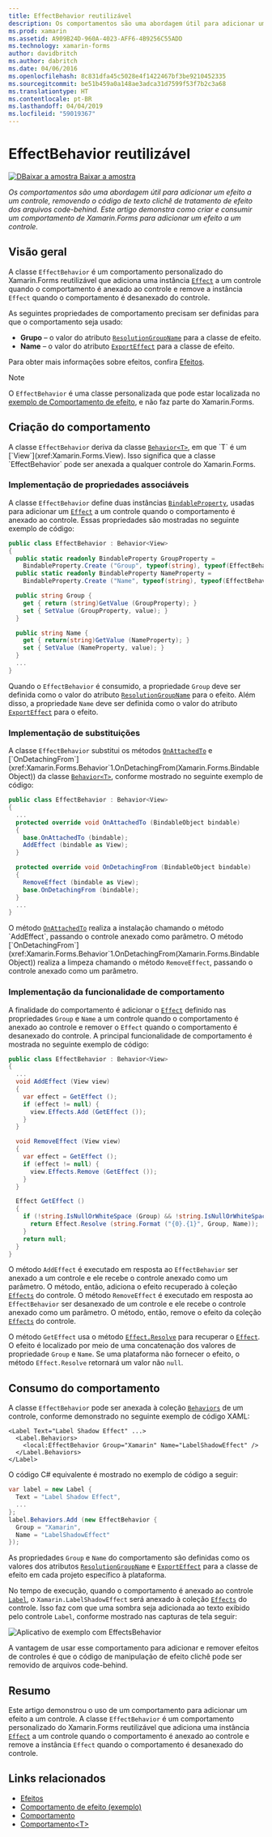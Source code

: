 ```yaml
---
title: EffectBehavior reutilizável
description: Os comportamentos são uma abordagem útil para adicionar um efeito a um controle, removendo o código de texto clichê de tratamento de efeito dos arquivos code-behind. Este artigo demonstra como criar e consumir um comportamento de Xamarin.Forms para adicionar um efeito a um controle.
ms.prod: xamarin
ms.assetid: A909B24D-960A-4023-AFF6-4B9256C55ADD
ms.technology: xamarin-forms
author: davidbritch
ms.author: dabritch
ms.date: 04/06/2016
ms.openlocfilehash: 8c831dfa45c5028e4f1422467bf3be9210452335
ms.sourcegitcommit: be51b459a0a148ae3adca31d7599f53f7b2c3a68
ms.translationtype: HT
ms.contentlocale: pt-BR
ms.lasthandoff: 04/04/2019
ms.locfileid: "59019367"
---
```

# <a name="reusable-effectbehavior"></a>EffectBehavior reutilizável

[![DBaixar a amostra](~/media/shared/download.png) Baixar a amostra](https://developer.xamarin.com/samples/xamarin-forms/behaviors/effectbehavior/)

_Os comportamentos são uma abordagem útil para adicionar um efeito a um controle, removendo o código de texto clichê de tratamento de efeito dos arquivos code-behind. Este artigo demonstra como criar e consumir um comportamento de Xamarin.Forms para adicionar um efeito a um controle._

## <a name="overview"></a>Visão geral

A classe `EffectBehavior` é um comportamento personalizado do Xamarin.Forms reutilizável que adiciona uma instância [`Effect`](xref:Xamarin.Forms.Effect) a um controle quando o comportamento é anexado ao controle e remove a instância `Effect` quando o comportamento é desanexado do controle.

As seguintes propriedades de comportamento precisam ser definidas para que o comportamento seja usado:

- **Grupo** – o valor do atributo [`ResolutionGroupName`](xref:Xamarin.Forms.ResolutionGroupNameAttribute) para a classe de efeito.
- **Name** – o valor do atributo [`ExportEffect`](xref:Xamarin.Forms.ExportEffectAttribute) para a classe de efeito.

Para obter mais informações sobre efeitos, confira [Efeitos](~/xamarin-forms/app-fundamentals/effects/index.md).

> [!NOTE]
> O `EffectBehavior` é uma classe personalizada que pode estar localizada no [exemplo de Comportamento de efeito](https://developer.xamarin.com/samples/xamarin-forms/behaviors/effectbehavior/), e não faz parte do Xamarin.Forms.

## <a name="creating-the-behavior"></a>Criação do comportamento

A classe `EffectBehavior` deriva da classe [`Behavior<T>`](xref:Xamarin.Forms.Behavior`1), em que `T` é um [`View`](xref:Xamarin.Forms.View). Isso significa que a classe `EffectBehavior` pode ser anexada a qualquer controle do Xamarin.Forms.

### <a name="implementing-bindable-properties"></a>Implementação de propriedades associáveis

A classe `EffectBehavior` define duas instâncias [`BindableProperty`](xref:Xamarin.Forms.BindableProperty), usadas para adicionar um [`Effect`](xref:Xamarin.Forms.Effect) a um controle quando o comportamento é anexado ao controle. Essas propriedades são mostradas no seguinte exemplo de código:

```csharp
public class EffectBehavior : Behavior<View>
{
  public static readonly BindableProperty GroupProperty =
    BindableProperty.Create ("Group", typeof(string), typeof(EffectBehavior), null);
  public static readonly BindableProperty NameProperty =
    BindableProperty.Create ("Name", typeof(string), typeof(EffectBehavior), null);

  public string Group {
    get { return (string)GetValue (GroupProperty); }
    set { SetValue (GroupProperty, value); }
  }

  public string Name {
    get { return(string)GetValue (NameProperty); }
    set { SetValue (NameProperty, value); }
  }
  ...
}
```

Quando o `EffectBehavior` é consumido, a propriedade `Group` deve ser definida como o valor do atributo [`ResolutionGroupName`](xref:Xamarin.Forms.ResolutionGroupNameAttribute) para o efeito. Além disso, a propriedade `Name` deve ser definida como o valor do atributo [`ExportEffect`](xref:Xamarin.Forms.ExportEffectAttribute) para o efeito.

### <a name="implementing-the-overrides"></a>Implementação de substituições

A classe `EffectBehavior` substitui os métodos [`OnAttachedTo`](xref:Xamarin.Forms.Behavior`1.OnAttachedTo(Xamarin.Forms.BindableObject)) e [`OnDetachingFrom`](xref:Xamarin.Forms.Behavior`1.OnDetachingFrom(Xamarin.Forms.BindableObject)) da classe [`Behavior<T>`](xref:Xamarin.Forms.Behavior`1), conforme mostrado no seguinte exemplo de código:

```csharp
public class EffectBehavior : Behavior<View>
{
  ...
  protected override void OnAttachedTo (BindableObject bindable)
  {
    base.OnAttachedTo (bindable);
    AddEffect (bindable as View);
  }

  protected override void OnDetachingFrom (BindableObject bindable)
  {
    RemoveEffect (bindable as View);
    base.OnDetachingFrom (bindable);
  }
  ...
}
```

O método [`OnAttachedTo`](xref:Xamarin.Forms.Behavior`1.OnAttachedTo(Xamarin.Forms.BindableObject)) realiza a instalação chamando o método `AddEffect`, passando o controle anexado como parâmetro. O método [`OnDetachingFrom`](xref:Xamarin.Forms.Behavior`1.OnDetachingFrom(Xamarin.Forms.BindableObject)) realiza a limpeza chamando o método `RemoveEffect`, passando o controle anexado como um parâmetro.

### <a name="implementing-the-behavior-functionality"></a>Implementação da funcionalidade de comportamento

A finalidade do comportamento é adicionar o [`Effect`](xref:Xamarin.Forms.Effect) definido nas propriedades `Group` e `Name` a um controle quando o comportamento é anexado ao controle e remover o `Effect` quando o comportamento é desanexado do controle. A principal funcionalidade de comportamento é mostrada no seguinte exemplo de código:

```csharp
public class EffectBehavior : Behavior<View>
{
  ...
  void AddEffect (View view)
  {
    var effect = GetEffect ();
    if (effect != null) {
      view.Effects.Add (GetEffect ());
    }
  }

  void RemoveEffect (View view)
  {
    var effect = GetEffect ();
    if (effect != null) {
      view.Effects.Remove (GetEffect ());
    }
  }

  Effect GetEffect ()
  {
    if (!string.IsNullOrWhiteSpace (Group) && !string.IsNullOrWhiteSpace (Name)) {
      return Effect.Resolve (string.Format ("{0}.{1}", Group, Name));
    }
    return null;
  }
}
```

O método `AddEffect` é executado em resposta ao `EffectBehavior` ser anexado a um controle e ele recebe o controle anexado como um parâmetro. O método, então, adiciona o efeito recuperado à coleção [`Effects`](xref:Xamarin.Forms.Element.Effects) do controle. O método `RemoveEffect` é executado em resposta ao `EffectBehavior` ser desanexado de um controle e ele recebe o controle anexado como um parâmetro. O método, então, remove o efeito da coleção [`Effects`](xref:Xamarin.Forms.Element.Effects) do controle.

O método `GetEffect` usa o método [`Effect.Resolve`](xref:Xamarin.Forms.Effect.Resolve(System.String)) para recuperar o [`Effect`](xref:Xamarin.Forms.Effect). O efeito é localizado por meio de uma concatenação dos valores de propriedade `Group` e `Name`. Se uma plataforma não fornecer o efeito, o método `Effect.Resolve` retornará um valor não `null`.

## <a name="consuming-the-behavior"></a>Consumo do comportamento

A classe `EffectBehavior` pode ser anexada à coleção [`Behaviors`](xref:Xamarin.Forms.VisualElement.Behaviors) de um controle, conforme demonstrado no seguinte exemplo de código XAML:

```xaml
<Label Text="Label Shadow Effect" ...>
  <Label.Behaviors>
    <local:EffectBehavior Group="Xamarin" Name="LabelShadowEffect" />
  </Label.Behaviors>
</Label>
```

O código C# equivalente é mostrado no exemplo de código a seguir:

```csharp
var label = new Label {
  Text = "Label Shadow Effect",
  ...
};
label.Behaviors.Add (new EffectBehavior {
  Group = "Xamarin",
  Name = "LabelShadowEffect"
});
```

As propriedades `Group` e `Name` do comportamento são definidas como os valores dos atributos [`ResolutionGroupName`](xref:Xamarin.Forms.ResolutionGroupNameAttribute) e [`ExportEffect`](xref:Xamarin.Forms.ExportEffectAttribute) para a classe de efeito em cada projeto específico à plataforma.

No tempo de execução, quando o comportamento é anexado ao controle [`Label`](xref:Xamarin.Forms.Label), o `Xamarin.LabelShadowEffect` será anexado à coleção [`Effects`](xref:Xamarin.Forms.Element.Effects) do controle. Isso faz com que uma sombra seja adicionada ao texto exibido pelo controle `Label`, conforme mostrado nas capturas de tela seguir:

![](effect-behavior-images/screenshots.png "Aplicativo de exemplo com EffectsBehavior")

A vantagem de usar esse comportamento para adicionar e remover efeitos de controles é que o código de manipulação de efeito clichê pode ser removido de arquivos code-behind.

## <a name="summary"></a>Resumo

Este artigo demonstrou o uso de um comportamento para adicionar um efeito a um controle. A classe `EffectBehavior` é um comportamento personalizado do Xamarin.Forms reutilizável que adiciona uma instância [`Effect`](xref:Xamarin.Forms.Effect) a um controle quando o comportamento é anexado ao controle e remove a instância `Effect` quando o comportamento é desanexado do controle.


## <a name="related-links"></a>Links relacionados

- [Efeitos](~/xamarin-forms/app-fundamentals/effects/index.md)
- [Comportamento de efeito (exemplo)](https://developer.xamarin.com/samples/xamarin-forms/behaviors/effectbehavior/)
- [Comportamento](xref:Xamarin.Forms.Behavior)
- [Comportamento&lt;T&gt;](xref:Xamarin.Forms.Behavior`1)
